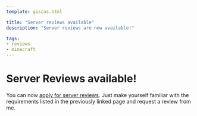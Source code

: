 ```yaml
---
template: giscus.html

title: "Server reviews available"
description: "Server reviews are now available!"

tags:
- reviews
- minecraft
---
```


# Server Reviews available!

You can now [apply for server reviews][apply]. Just make yourself familiar with the requirements listed in the previously linked page and request a review from me.

<!-- Reference Links -->
[apply]: https://andre601.ch/blog/reviews/apply